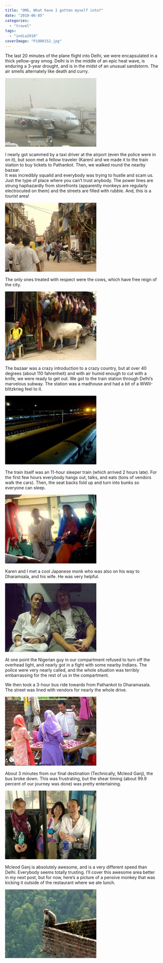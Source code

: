```yaml
---
title: "OMG, What have I gotten myself into?"
date: "2010-06-05"
categories: 
  - "travel"
tags: 
  - "india2010"
coverImage: "P1000152.jpg"
---
```


The last 20 minutes of the plane flight into Delhi, we were encapsulated in a thick yellow-gray smog. Delhi is in the middle of an epic heat wave, is enduring a 3-year drought, and is in the midst of an unusual sandstorm. The air smells alternately like death and curry.  

[![](images/P1000152-300x225.jpg)](http://www.rdchambers.net/wp-content/uploads/2010/06/P1000152.jpg)

  
I nearly got scammed by a taxi driver at the airport (even the police were in on it), but soon met a fellow traveler (Karen) and we made it to the train station to buy tickets to Pathankot. Then, we walked round the nearby bazaar.  
It was incredibly squalid and everybody was trying to hustle and scam us. Just the type of place where you can’t trust anybody. The power lines are strung haphazardly from storefronts (apparently monkeys are regularly electrocuted on them) and the streets are filled with rubble. And, this is a _tourist_ area!  

[![](images/P1000157-300x226.jpg)](http://www.rdchambers.net/wp-content/uploads/2010/06/P1000157.jpg)

  
The only ones treated with respect were the cows, which have free reign of the city.  

[![](images/P1000159-300x226.jpg)](http://www.rdchambers.net/wp-content/uploads/2010/06/P1000159.jpg)

The bazaar was a crazy introduction to a crazy country, but at over 40 degrees (about 110 fahrenheit) and with air humid enough to cut with a knife, we were ready to get out. We got to the train station through Delhi’s marvelous subway. The station was a madhouse and had a bit of a WWII-blitzkrieg feel to it.  

[![](images/P1000163-300x225.jpg)](http://www.rdchambers.net/wp-content/uploads/2010/06/P1000163.jpg)

  
The train itself was an 11-hour sleeper train (which arrived 2 hours late). For the first few hours everybody hangs out, talks, and eats (tons of vendors walk the cars). Then, the seat backs fold up and turn into bunks so everyone can sleep.  
  

[![](images/P1000179-300x226.jpg)](http://www.rdchambers.net/wp-content/uploads/2010/06/P1000179.jpg)

  
  
Karen and I met a cool Japanese monk who was also on his way to Dharamsala, and his wife. He was very helpful.  
  

[![](images/P1000166-300x225.jpg)](http://www.rdchambers.net/wp-content/uploads/2010/06/P1000166.jpg)

  
  
At one point the Nigerian guy in our compartment refused to turn off the overhead light, and nearly got in a fight with some nearby Indians. The police were very nearly called, and the whole situation was terribly embarrassing for the rest of us in the compartment.  
  
We then took a 3-hour bus ride towards from Pathankot to Dharamasala. The street was lined with vendors for nearly the whole drive.  
  

[![](images/P1000192-300x226.jpg)](http://www.rdchambers.net/wp-content/uploads/2010/06/P1000192.jpg)

  
  
About 3 minutes from our final destination (Technically, Mcleod Ganj), the bus broke down. This was frustrating, but the shear timing (about 99.9 percent of our journey was done) was pretty entertaining.  
  

[![](images/P1000185-300x225.jpg)](http://www.rdchambers.net/wp-content/uploads/2010/06/P1000185.jpg)

  
  
Mcleod Ganj is absolutely awesome, and is a very different speed than Delhi. Everybody seems totally trusting. I’ll cover this awesome area better in my next post, but for now, here’s a picture of a pensive monkey that was kicking it outside of the restaurant where we ate lunch.  

[![](images/P1000209-300x225.jpg)](http://www.rdchambers.net/wp-content/uploads/2010/06/P1000209.jpg)
